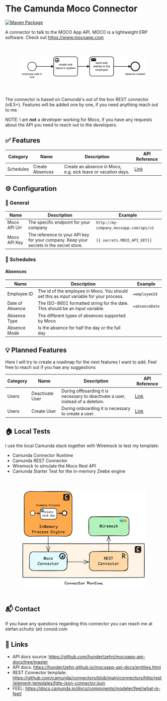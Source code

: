 # The Camunda Moco Connector

[![Maven Package](https://github.com/consid-germany/camunda-moco-connector/actions/workflows/maven-build.yml/badge.svg)](https://github.com/consid-germany/camunda-moco-connector/actions/workflows/maven-build.yml)

A connector to talk to the MOCO App API. MOCO is a lightweight ERP software. Check out https://www.mocoapp.com

<p></p>
<p align="center" style="margin: 50px">
  <img src="example.png" width="500" alt="Example process with the Moco connector"/>
</p>
<p></p>

The connector is based on Camunda's out of the box REST connector (v8.5+). Features will be added one by one, if you need anything reach out to me.

NOTE: I am **not** a developer working for Moco, if you have any requests about the API you need to reach out to the developers.


## ✅ Features
| Category  | Name            | Description                                                  | API Reference                                                                                  | 
|-----------|-----------------|--------------------------------------------------------------|------------------------------------------------------------------------------------------------|
| Schedules | Create Absences | Create an absence in Moco, e.g. sick leave or vacation days. | [Link](https://hundertzehn.github.io/mocoapp-api-docs/sections/schedules.html#post-schedules)  |

## ⚙️ Configuration

### 📍 General
| Name            | Description                                                                                | Example                                |
|-----------------|--------------------------------------------------------------------------------------------|----------------------------------------|
| Moco API Url    | The specific endpoint for your company                                                     | `http://my-company.mocoapp.com/api/v1` |
| Moco API Key    | The reference to your API key for your company. Keep your secrets in the secret store.     | `{{ secrets.MOCO_API_KEY}}`            | 

### 📆 Schedules

#### Absences

| Name            | Description                                                                                                      | Example          |
|-----------------|------------------------------------------------------------------------------------------------------------------|------------------|
| Employee ID     | The id of the employee in Moco. You should set this as input variable for your process.                          | `=employeeId`    |
| Date of Absence | The ISO-8601 formatted string for the date. This should be an input variable.                                    | `=absenceDate`   |
| Absence Type    | The different types of absences supported by Moco                                                                | <Dropdown Value> |
| Absence Mode    | Is the absence for half the day or the full day                                                                  | <Dropdown Value> |

## 💡 Planned Features

Here I will try to create a roadmap for the next features I want to add. Feel free to reach out if you hae any suggestions

| Category | Name             | Description                                                                      | API Reference                                                                            |
|----------|------------------|----------------------------------------------------------------------------------|------------------------------------------------------------------------------------------|
| Users    | Deactivate User  | During offboarding it is necessary to deactivate a user, instead of a deletion.  | [Link](https://hundertzehn.github.io/mocoapp-api-docs/sections/users.html#put-usersid)   |
| Users    | Create User      | During onboarding it is necessary to create a user.                              | [Link](https://hundertzehn.github.io/mocoapp-api-docs/sections/users.html#post-users)    |


## 🏠 Local Tests

I use the local Camunda stack together with Wiremock to test my template:

* Camunda Connector Runtime
* Camunda REST Connector
* Wiremock to simulate the Moco Rest API
* Camunda Starter Test for the in-memory Zeebe engine

<p align="center" style="margin: 50px">
  <img src="test_setup.png" width="500" alt="Test setup"/>
</p>

## 📬 Contact

If you have any questions regarding this connector you can reach me at stefan.schultz (at) consid.com

## 🔗 Links
* API docs source: https://github.com/hundertzehn/mocoapp-api-docs/tree/master
* API docs: https://hundertzehn.github.io/mocoapp-api-docs/entities.html
* REST Connector template: https://github.com/camunda/connectors/blob/main/connectors/http/rest/element-templates/http-json-connector.json
* FEEL: https://docs.camunda.io/docs/components/modeler/feel/what-is-feel/
